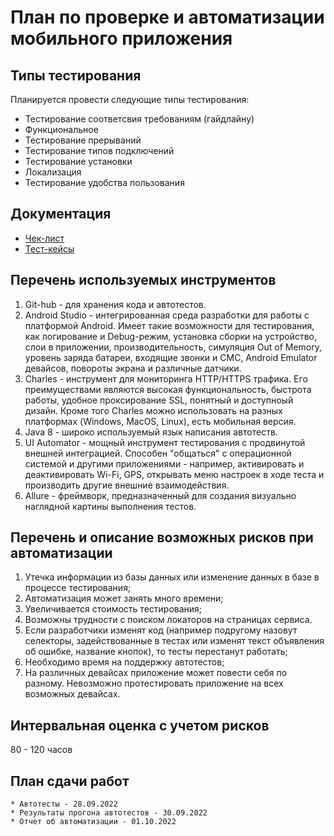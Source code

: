 # План по проверке и автоматизации мобильного приложения

## Типы тестирования
Планируется провести следующие типы тестирования:
* Тестирование соответсвия требованиям (гайдлайну)
* Функциональное
* Тестирование прерываний
* Тестирование типов подключений
* Тестирование установки
* Локализация
* Тестирование удобства пользования

## Документация
* [Чек-лист](https://github.com/KseniyaChepelevich/diplom/blob/main/%D0%A7%D0%B5%D0%BA-%D0%BB%D0%B8%D1%81%D1%82%20%D0%A5%D0%BE%D1%81%D0%BF%D0%B8%D1%81.xlsx)
* [Тест-кейсы](https://github.com/KseniyaChepelevich/diplom/blob/main/%D0%A2%D0%B5%D1%81%D1%82-%D0%BA%D0%B5%D0%B9%D1%81%D1%8B%20%D0%A5%D0%BE%D1%81%D0%BF%D0%B8%D1%81.xlsx)

## Перечень используемых инструментов

1. Git-hub - для хранения кода и автотестов.
2. Android Studio - интегрированная среда разработки для работы с платформой Android. Имеет такие возможности для тестирования, как логирование и Debug-режим, установка сборки на устройство, слои в приложении, производительность, симуляция Out of Memory, уровень заряда батареи, входящие звонки и СМС, Android Emulator девайсов, повороты экрана и различные датчики.
3. Charles - инструмент для мониторинга HTTP/HTTPS трафика. Его преимуществами являются высокая функциональность, быстрота работы, удобное проксирование SSL, понятный и доступноый дизайн. Кроме того Charles можно использовать на разных платформах (Windows, MacOS, Linux), есть мобильная версия.
4. Java 8 - широко используемый язык написания автотеств.
5. UI Automator - мощный инструмент тестирования с продвинутой внешней интеграцией. Способен "общаться" с операционной системой и другими приложениями - например, активировать и деактивировать Wi-Fi, GPS, открывать меню настроек в ходе теста и производить другие внешние взаимодействия.
6. Allure - фреймворк, предназначенный для создания визуально наглядной картины выполнения тестов.

## Перечень и описание возможных рисков при автоматизации

1. Утечка информации из базы данных или изменение данных в базе в процессе тестирования;
3. Автоматизация может занять много времени; 
4. Увеличивается стоимость тестирования;
5. Возможны трудности с поиском локаторов на страницах сервиса.
6. Если разработчики изменят код (например подругому назовут селекторы, задействованные в тестах или изменят текст объявления об ошибке, название кнопок), то тесты перестанут работать;
7. Необходимо время на поддержку автотестов;
8. На различных девайсах приложение может повести себя по разному. Невозможно протестировать приложение на всех возможных девайсах.


## Интервальная оценка с учетом рисков

80 - 120 часов

## План сдачи работ

    * Автотесты - 28.09.2022
    * Результаты прогона автотестов - 30.09.2022
    * Отчет об автоматизации - 01.10.2022

